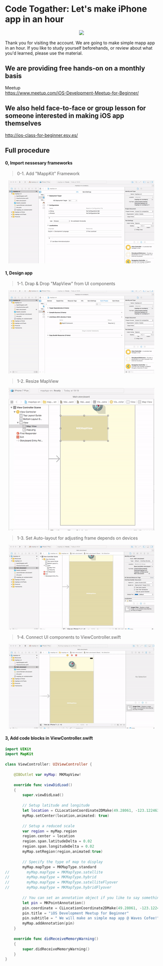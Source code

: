 # Code Togather: Let's make iPhone app in an hour

  <div style="text-align:center"><img src ="https://github.com/iosClassForBeginner/mapApp-en/blob/master/Resourses/smaple.gif" /></div>
  
  Thank you for visiting the account. We are going to make simple mapp app in an hour. If you like to study yourself beforehands, or review about what you'd learned, please use the material.
  
## We are providing free hands-on on a monthly basis
  Meetup  
  https://www.meetup.com/iOS-Development-Meetup-for-Beginner/
  
## We also held face-to-face or group lesson for someone interested in making iOS app themselves
  http://ios-class-for-beginner.esy.es/

## Full procedure

#### 0, Import nessesary frameworks
> 0-1. Add "MappKit" Framework
  <div style="text-align:center"><img src ="https://github.com/iosClassForBeginner/mapApp-en/blob/master/Resourses/1.gif" /></div>

#### 1, Design app
> 1-1. Drap & Drop "MapView" from UI components
  <div style="text-align:center"><img src ="https://github.com/iosClassForBeginner/mapApp-en/blob/master/Resourses/2.gif" /></div>

> 1-2. Resize MapView
  <div style="text-align:center"><img src ="https://github.com/iosClassForBeginner/mapApp-en/blob/master/Resourses/3.gif" /></div>

> 1-3. Set Auto-layout for adjusting frame depends on devices
  <div style="text-align:center"><img src ="https://github.com/iosClassForBeginner/mapApp-en/blob/master/Resourses/4.gif" /></div>

> 1-4. Connect UI components to ViewController.swift
  <div style="text-align:center"><img src ="https://github.com/iosClassForBeginner/mapApp-en/blob/master/Resourses/5.gif" /></div>

#### 3, Add code blocks in ViewController.swift
  
```Swift  
import UIKit
import MapKit

class ViewController: UIViewController {

    @IBOutlet var myMap: MKMapView!
    
    override func viewDidLoad()
    {
        super.viewDidLoad()
        
        // Setup latitude and longitude
        let location = CLLocationCoordinate2DMake(49.28061, -123.122463)
        myMap.setCenter(location,animated: true)
        
        // Setup a reduced scale
        var region = myMap.region
        region.center = location
        region.span.latitudeDelta = 0.02
        region.span.longitudeDelta = 0.02
        myMap.setRegion(region,animated:true)
        
        // Specify the type of map to display
        myMap.mapType = MKMapType.standard
//        myMap.mapType = MKMapType.satellite
//        myMap.mapType = MKMapType.hybrid
//        myMap.mapType = MKMapType.satelliteFlyover
//        myMap.mapType = MKMapType.hybridFlyover
        
        // You can set an annotation object if you like to say something about the location
        let pin = MKPointAnnotation()
        pin.coordinate = CLLocationCoordinate2DMake(49.28061, -123.122463)
        pin.title = "iOS Development Meetup for Beginner"
        pin.subtitle = " We will make an simple map app @ Waves Cofee!"
        myMap.addAnnotation(pin)
    }

    override func didReceiveMemoryWarning()
    {
        super.didReceiveMemoryWarning()
    }
}
```
